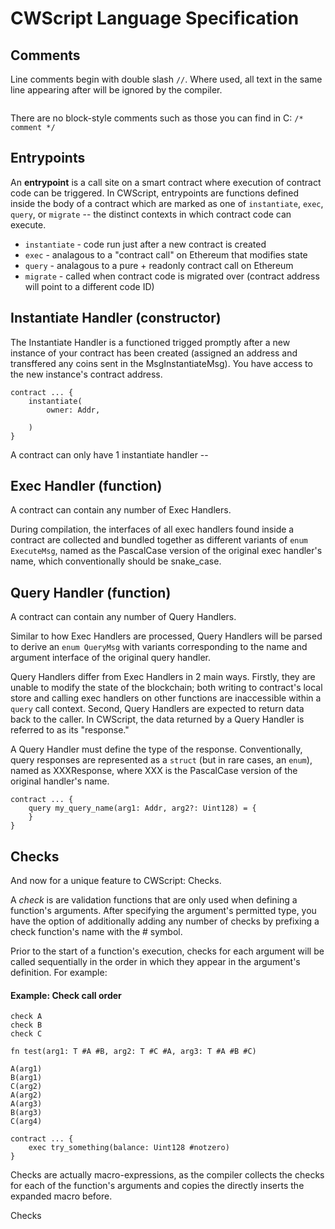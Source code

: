 # CWScript Language Specification

## Comments

Line comments begin with double slash `//`. Where used, all text in the same line appearing
after will be ignored by the compiler.

```cws

```

There are no block-style comments such as those you can find in C: `/* comment */`

## Entrypoints

An **entrypoint** is a call site on a smart contract where execution of contract code can
be triggered. In CWScript, entrypoints are functions defined inside the body of a contract
which are marked as one of `instantiate`, `exec`, `query`, or `migrate` -- the distinct
contexts in which contract code can execute.

- `instantiate` - code run just after a new contract is created
- `exec` - analagous to a "contract call" on Ethereum that modifies state
- `query` - analagous to a pure + readonly contract call on Ethereum
- `migrate` - called when contract code is migrated over (contract address will point to a different code ID)

## Instantiate Handler (constructor)

The Instantiate Handler is a functioned trigged promptly after a new instance of your contract
has been created (assigned an address and transffered any coins sent in the MsgInstantiateMsg).
You have access to the new instance's contract address.

```cws
contract ... {
    instantiate(
        owner: Addr,

    )
}
```

A contract can only have 1 instantiate handler --

## Exec Handler (function)

A contract can contain any number of Exec Handlers.

During compilation, the interfaces of all exec handlers found inside a contract are collected
and bundled together as different variants of `enum ExecuteMsg`, named as the PascalCase version
of the original exec handler's name, which conventionally should be snake_case.

## Query Handler (function)

A contract can contain any number of Query Handlers.

Similar to how Exec Handlers are processed, Query Handlers will be parsed to derive an `enum QueryMsg`
with variants corresponding to the name and argument interface of the original query handler.

Query Handlers differ from Exec Handlers in 2 main ways. Firstly, they are unable to modify
the state of the blockchain; both writing to contract's local store and calling exec handlers
on other functions are inaccessible within a `query` call context. Second, Query Handlers are
expected to return data back to the caller. In CWScript, the data returned by a Query Handler
is referred to as its "response."

A Query Handler must define the type of the response. Conventionally, query responses are
represented as a `struct` (but in rare cases, an `enum`), named as XXXResponse, where XXX
is the PascalCase version of the original handler's name.

```cws
contract ... {
    query my_query_name(arg1: Addr, arg2?: Uint128) = {
    }
}
```

## Checks

And now for a unique feature to CWScript: Checks.

A _check_ is are validation functions that are only used when defining a function's arguments.
After specifying the argument's permitted type, you have the option of additionally adding
any number of checks by prefixing a check function's name with the # symbol.

Prior to the start of a function's execution, checks for each argument will be called sequentially
in the order in which they appear in the argument's definition. For example:

#### Example: Check call order

```
check A
check B
check C

fn test(arg1: T #A #B, arg2: T #C #A, arg3: T #A #B #C)

A(arg1)
B(arg1)
C(arg2)
A(arg2)
A(arg3)
B(arg3)
C(arg4)
```

```cws
contract ... {
    exec try_something(balance: Uint128 #notzero)
}
```

Checks are actually macro-expressions, as the compiler collects
the checks for each of the function's arguments and copies the directly inserts the
expanded macro before.

Checks
